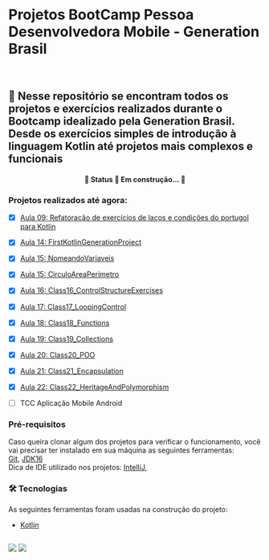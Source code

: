 # Projetos BootCamp Pessoa Desenvolvedora Mobile - Generation Brasil
<br>

## 🚀 Nesse repositório se encontram todos os projetos e exercícios realizados durante o Bootcamp idealizado pela Generation Brasil. Desde os exercícios simples de introdução à linguagem Kotlin até projetos mais complexos e funcionais

<!--ts-->


<!--te-->


<h4 align="center">
	🚧  Status 🚀 Em construção...  🚧
</h4>


### Projetos realizados até agora: 

- [x] [Aula 09: Refatoração de exercícios de laços e condições do portugol para Kotlin](https://github.com/Julio1901/Generation_exercises_and_jobs/tree/master/Class09_ExercisesBondsAndConditions)
- [x] [Aula 14: FirstKotlinGenerationProject](https://github.com/Julio1901/Generation_exercises_and_jobs/tree/master/Class14_FirstKotlinGenerationProject)
- [x] [Aula 15:  NomeandoVariaveis](https://github.com/Julio1901/Generation_exercises_and_jobs/tree/master/Class15_NomeandoVariaveis)
- [x] [Aula 15: CirculoAreaPerimetro](https://github.com/Julio1901/Generation_exercises_and_jobs/tree/master/Class15_CirculoAreaPerimetro)
- [x] [Aula 16: Class16_ControlStructureExercises](https://github.com/Julio1901/Generation_exercises_and_jobs/tree/master/Class16_ControlStructureExercises)
- [x] [Aula 17: Class17_LoopingControl](https://github.com/Julio1901/Generation_exercises_and_jobs/tree/master/Class17_LoopingControl)
- [x] [Aula 18: Class18_Functions](https://github.com/Julio1901/Generation_exercises_and_jobs/tree/master/Class18_functions)
- [x] [Aula 19: Class19_Collections](https://github.com/Julio1901/Generation_exercises_and_jobs/tree/master/Class19_Collections)
- [x] [Aula 20: Class20_POO](https://github.com/Julio1901/Generation_exercises_and_jobs/tree/master/Class20_POO)
- [X] [Aula 21: Class21_Encapsulation](https://github.com/Julio1901/Generation_exercises_and_jobs/tree/master/Class21_Encapsulation/src/main/kotlin)
- [X] [Aula 22: Class22_HeritageAndPolymorphism](https://github.com/Julio1901/Generation_exercises_and_jobs/tree/master/Class22_HeritageAndPolymorphism)
- [ ] TCC Aplicação Mobile Android



### Pré-requisitos

Caso queira clonar algum dos projetos para verificar o funcionamento, você vai precisar ter instalado em sua máquina as seguintes ferramentas:
<br>
[Git](https://git-scm.com), [JDK16](https://www.oracle.com/java/technologies/downloads/)
<br>
Dica de IDE utilizado nos projetos: [IntelliJ](https://www.jetbrains.com/pt-br/idea/download), 


### 🛠 Tecnologias

As seguintes ferramentas foram usadas na construção do projeto:

- [Kotlin](https://kotlinlang.org/)

##

  <div>
  <a href="https://www.instagram.com/js.cesar42/" target="_blank"><img src="https://img.shields.io/badge/-Instagram-%23E4405F?style=for-the-badge&logo=instagram&logoColor=white" target="_blank"></a>
  <a href="https://www.linkedin.com/in/julio-cesar-6728b41b6/" target="_blank"><img src="https://img.shields.io/badge/-LinkedIn-%230077B5?style=for-the-badge&logo=linkedin&logoColor=white" target="_blank"></a>
  </div>
